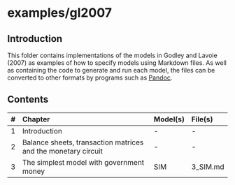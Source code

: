 # examples/gl2007

## Introduction

This folder contains implementations of the models in Godley and Lavoie (2007)
as examples of how to specify models using Markdown files. As well as containing
the code to generate and run each model, the files can be converted to other
formats by programs such as [Pandoc](http://johnmacfarlane.net/pandoc/).

## Contents

  #|Chapter                                                      |Model(s) |File(s)
--:|:------------------------------------------------------------|:--------|:-------
  1|Introduction                                                 |-        |-
  2|Balance sheets, transaction matrices and the monetary circuit|-        |-
  3|The simplest model with government money                     |SIM      |3_SIM.md
